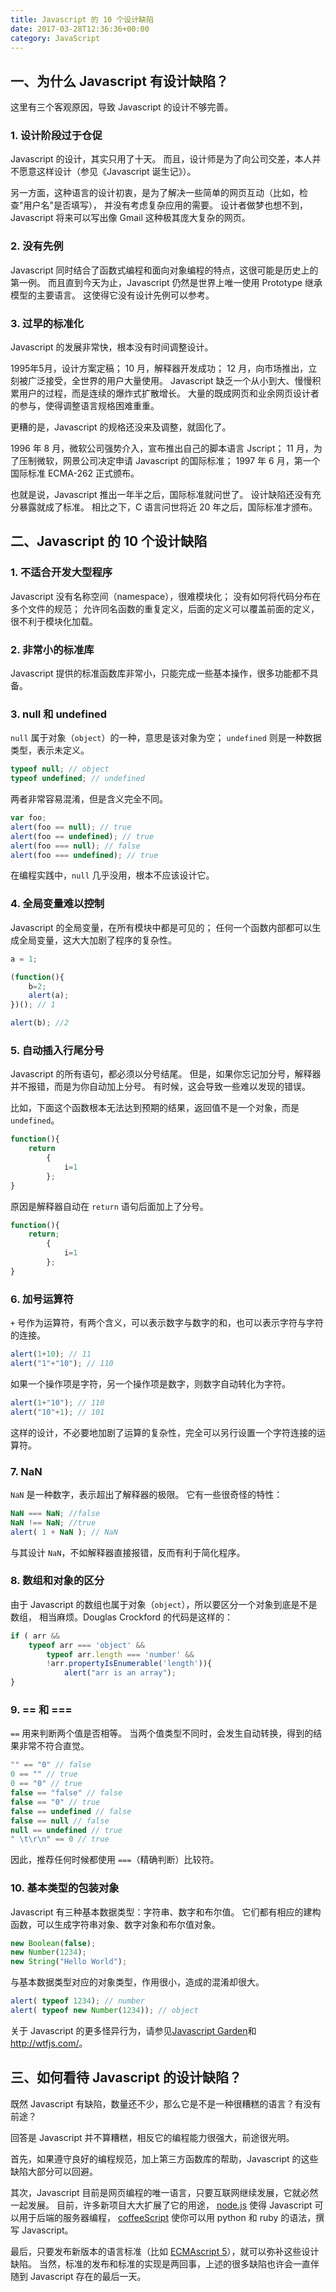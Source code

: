 ```yaml
---
title: Javascript 的 10 个设计缺陷
date: 2017-03-28T12:36:36+00:00
category: JavaScript
---
```

## 一、为什么 Javascript 有设计缺陷？

这里有三个客观原因，导致 Javascript 的设计不够完善。

### 1. 设计阶段过于仓促

Javascript 的设计，其实只用了十天。
而且，设计师是为了向公司交差，本人并不愿意这样设计（参见《Javascript 诞生记》）。

另一方面，这种语言的设计初衷，是为了解决一些简单的网页互动（比如，检查"用户名"是否填写），
并没有考虑复杂应用的需要。
设计者做梦也想不到，Javascript 将来可以写出像 Gmail 这种极其庞大复杂的网页。

### 2. 没有先例

Javascript 同时结合了函数式编程和面向对象编程的特点，这很可能是历史上的第一例。
而且直到今天为止，Javascript 仍然是世界上唯一使用 Prototype 继承模型的主要语言。
这使得它没有设计先例可以参考。

### 3. 过早的标准化

Javascript 的发展非常快，根本没有时间调整设计。

1995年5月，设计方案定稿；
10 月，解释器开发成功；
12 月，向市场推出，立刻被广泛接受，全世界的用户大量使用。
Javascript 缺乏一个从小到大、慢慢积累用户的过程，而是连续的爆炸式扩散增长。
大量的既成网页和业余网页设计者的参与，使得调整语言规格困难重重。

更糟的是，Javascript 的规格还没来及调整，就固化了。

1996 年 8 月，微软公司强势介入，宣布推出自己的脚本语言 Jscript；
11 月，为了压制微软，网景公司决定申请 Javascript 的国际标准；
1997 年 6 月，第一个国际标准 ECMA-262 正式颁布。

也就是说，Javascript 推出一年半之后，国际标准就问世了。
设计缺陷还没有充分暴露就成了标准。
相比之下，C 语言问世将近 20 年之后，国际标准才颁布。

## 二、Javascript 的 10 个设计缺陷

### 1. 不适合开发大型程序

Javascript 没有名称空间（namespace），很难模块化；
没有如何将代码分布在多个文件的规范；
允许同名函数的重复定义，后面的定义可以覆盖前面的定义，很不利于模块化加载。

### 2. 非常小的标准库

Javascript 提供的标准函数库非常小，只能完成一些基本操作，很多功能都不具备。

### 3. null 和 undefined

`null` 属于对象（`object`）的一种，意思是该对象为空；
`undefined` 则是一种数据类型，表示未定义。

```javascript
typeof null; // object
typeof undefined; // undefined
```

两者非常容易混淆，但是含义完全不同。

```javascript
var foo;
alert(foo == null); // true
alert(foo == undefined); // true
alert(foo === null); // false
alert(foo === undefined); // true
```

在编程实践中，`null` 几乎没用，根本不应该设计它。

### 4. 全局变量难以控制

Javascript 的全局变量，在所有模块中都是可见的；
任何一个函数内部都可以生成全局变量，这大大加剧了程序的复杂性。

```javascript
a = 1;

(function(){
    b=2;
    alert(a);
})(); // 1

alert(b); //2
```

### 5. 自动插入行尾分号

Javascript 的所有语句，都必须以分号结尾。
但是，如果你忘记加分号，解释器并不报错，而是为你自动加上分号。
有时候，这会导致一些难以发现的错误。

比如，下面这个函数根本无法达到预期的结果，返回值不是一个对象，而是 `undefined`。

```javascript
function(){
    return
        {
            i=1
        };
}
```

原因是解释器自动在 `return` 语句后面加上了分号。

```javascript
function(){
    return;
        {
            i=1
        };
}
```

### 6. 加号运算符

`+` 号作为运算符，有两个含义，可以表示数字与数字的和，也可以表示字符与字符的连接。

```javascript
alert(1+10); // 11
alert("1"+"10"); // 110
```

如果一个操作项是字符，另一个操作项是数字，则数字自动转化为字符。

```javascript
alert(1+"10"); // 110
alert("10"+1); // 101
```

这样的设计，不必要地加剧了运算的复杂性，完全可以另行设置一个字符连接的运算符。

### 7. NaN

`NaN` 是一种数字，表示超出了解释器的极限。
它有一些很奇怪的特性：

```javascript
NaN === NaN; //false
NaN !== NaN; //true
alert( 1 + NaN ); // NaN
```

与其设计 `NaN`，不如解释器直接报错，反而有利于简化程序。

### 8. 数组和对象的区分

由于 Javascript 的数组也属于对象（`object`），所以要区分一个对象到底是不是数组，
相当麻烦。Douglas Crockford 的代码是这样的：

```javascript
if ( arr && 
    typeof arr === 'object' &&
        typeof arr.length === 'number' &&
        !arr.propertyIsEnumerable('length')){
            alert("arr is an array");
}
```

### 9. == 和 ===

`==` 用来判断两个值是否相等。
当两个值类型不同时，会发生自动转换，得到的结果非常不符合直觉。

```javascript
"" == "0" // false
0 == "" // true
0 == "0" // true
false == "false" // false
false == "0" // true
false == undefined // false
false == null // false
null == undefined // true
" \t\r\n" == 0 // true
```

因此，推荐任何时候都使用 `===`（精确判断）比较符。

### 10. 基本类型的包装对象

Javascript 有三种基本数据类型：字符串、数字和布尔值。
它们都有相应的建构函数，可以生成字符串对象、数字对象和布尔值对象。

```javascript
new Boolean(false);
new Number(1234);
new String("Hello World");
```

与基本数据类型对应的对象类型，作用很小，造成的混淆却很大。

```javascript
alert( typeof 1234); // number
alert( typeof new Number(1234)); // object
```

关于 Javascript 的更多怪异行为，请参见[Javascript Garden](http://bonsaiden.github.com/JavaScript-Garden/zh/)和 <http://wtfjs.com/>。

## 三、如何看待 Javascript 的设计缺陷？

既然 Javascript 有缺陷，数量还不少，那么它是不是一种很糟糕的语言？有没有前途？

回答是 Javascript 并不算糟糕，相反它的编程能力很强大，前途很光明。

首先，如果遵守良好的编程规范，加上第三方函数库的帮助，Javascript 的这些缺陷大部分可以回避。

其次，Javascript 目前是网页编程的唯一语言，只要互联网继续发展，它就必然一起发展。
目前，许多新项目大大扩展了它的用途，
[node.js](http://nodejs.org/) 使得 Javascript 可以用于后端的服务器编程，
[coffeeScript](http://jashkenas.github.com/coffee-script/) 使你可以用 python 和 ruby 的语法，撰写 Javascript。

最后，只要发布新版本的语言标准（比如 [ECMAscript 5](http://www.ecma-international.org/publications/standards/Ecma-262.htm)），就可以弥补这些设计缺陷。
当然，标准的发布和标准的实现是两回事，上述的很多缺陷也许会一直伴随到 Javascript 存在的最后一天。
